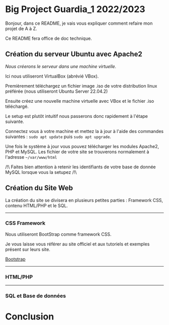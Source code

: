 # Big Project Guardia_1 2022/2023

Bonjour, dans ce README, je vais vous expliquer comment refaire mon projet de A à Z.

Ce README fera office de doc technique.


## Création du serveur Ubuntu avec Apache2

_Nous créerons le serveur dans une machine virtuelle._

Ici nous utiliseront VirtualBox (abrévié VBox).

Premièrement téléchargez un fichier image .iso de votre distribution linux préférée (nous utiliseront Ubuntu Server 22.04.2)

Ensuite créez une nouvelle machine virtuelle avec VBox et le fichier .iso téléchargé.

Le setup est plutôt intuitif nous passerons donc rapidement à l'étape suivante.

Connectez vous à votre machine et mettez la à jour à l'aide des commandes suivantes : ``sudo apt update`` puis ``sudo apt upgrade``.

Une fois le système à jour vous pouvez télécharger les modules Apache2, PHP et MySQL.
Les fichier de votre site se trouverons normalement à l'adresse ``~/var/www/html``

/!\ Faites bien attention à retenir les identifiants de votre base de donnée MySQL lorsque vous la setupez /!\


## Création du Site Web

La création du site se divisera en plusieurs petites parties : Framework CSS, contenu HTML/PHP et le SQL. 

---
### CSS Framework
Nous utiliseront BootStrap comme framework CSS.

Je vous laisse vous référer au site officiel et aux tutoriels et exemples présent sur leurs site.

[Bootstrap](https://getbootstrap.com/)


---
### HTML/PHP


---
### SQL et Base de données



# Conclusion
